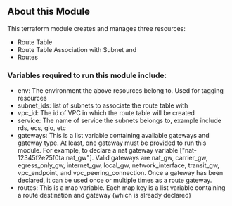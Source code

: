 ## About this Module
This terraform module creates and manages three resources:
* Route Table
* Route Table Association with Subnet and
* Routes

### Variables required to run this module include:
* env: The environment the above resources belong to. Used for tagging resources
* subnet_ids: list of subnets to associate the route table with
* vpc_id: The id of VPC in which the route table will be created
* service: The name of service the subnets belongs to, example include rds, ecs, glo, etc
* gateways: This is a list variable containing available gateways and gateway type. At least, one gateway must be provided to run this module. For example, to declare a nat gateway variable ["nat-12345f2e25f0ta:nat_gw"]. Valid gateways are nat_gw, carrier_gw, egress_only_gw, internet_gw, local_gw, network_interface, transit_gw, vpc_endpoint, and vpc_peering_connection. Once a gateway has been declared, it can be used once or multiple times as a route gateway.
* routes: This is a map variable. Each map key is a list variable containing a route destination and gateway (which is already declared)
